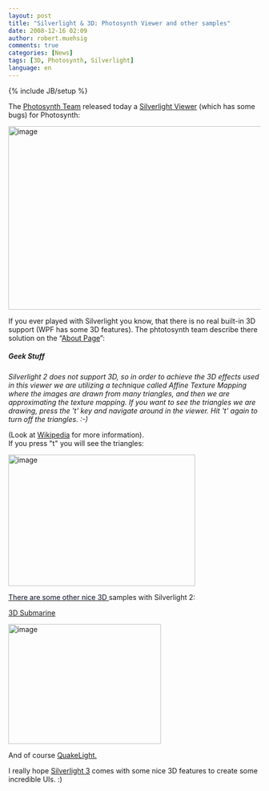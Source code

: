 ```yaml
---
layout: post
title: "Silverlight & 3D: Photosynth Viewer and other samples"
date: 2008-12-16 02:09
author: robert.muehsig
comments: true
categories: [News]
tags: [3D, Photosynth, Silverlight]
language: en
---
```

{% include JB/setup %}
<p>The <a href="http://photosynth.net/" target="_blank">Photosynth Team</a> released today a <a href="http://photosynth.net/silverlight/photosynth.aspx?cid=2cd3d3f7-2139-4d99-bf2a-d2930c3c33da" target="_blank">Silverlight Viewer</a> (which has some bugs) for Photosynth:</p>
<p><a href="{{BASE_PATH}}/assets/wp-images-de/image573.png"><img title="image" style="border-top-width: 0px; display: inline; border-left-width: 0px; border-bottom-width: 0px; border-right-width: 0px" height="366" alt="image" src="{{BASE_PATH}}/assets/wp-images-de/image-thumb551.png" width="619" border="0" /></a></p>
<p>If you ever played with Silverlight you know, that there is no real built-in 3D support (WPF has some 3D features). The phtotosynth team describe there solution on the &#8220;<a href="http://photosynth.net/silverlight/about.aspx" target="_blank">About Page</a>&#8221;:</p>  <h5><em>Geek Stuff</em></h5>  <p><em>Silverlight 2 does not support 3D, so in order to achieve the 3D effects used in this viewer we are utilizing a technique called Affine Texture Mapping where the images are drawn from many triangles, and then we are approximating the texture mapping. If you want to see the triangles we are drawing, press the 't' key and navigate around in the viewer. Hit 't' again to turn off the triangles. :-)</em></p>
<p>(Look at <a href="http://en.wikipedia.org/wiki/Texture_mapping">Wikipedia</a> for more information).    <br />If you press &quot;t&quot; you will see the triangles:</p>
<p><a href="{{BASE_PATH}}/assets/wp-images-de/image574.png"><img title="image" style="border-top-width: 0px; display: inline; border-left-width: 0px; border-bottom-width: 0px; border-right-width: 0px" height="262" alt="image" src="{{BASE_PATH}}/assets/wp-images-de/image-thumb552.png" width="373" border="0" /></a></p>
<p><a href="http://blogs.msdn.com/steffenr/archive/2008/12/15/we-all-live-in-a-rendered-submarine-noch-ein-schniekes-3-d-beispiel-in-silverlight.aspx" target="_blank"><font color="#050d24">There are some other nice 3D </font></a>samples with Silverlight 2:</p>
<p><a href="http://www.denebspace.com/blog/wp-content/uploads/2008/12/silverlight3d1.html">3D Submarine</a></p>
<p><a href="{{BASE_PATH}}/assets/wp-images-de/image575.png"><img title="image" style="border-top-width: 0px; display: inline; border-left-width: 0px; border-bottom-width: 0px; border-right-width: 0px" height="239" alt="image" src="{{BASE_PATH}}/assets/wp-images-de/image-thumb553.png" width="305" border="0" /></a></p>
<p>And of course <a href="http://channel9.msdn.com/shows/Continuum/QuakeLightPreview/">QuakeLight.</a></p>
<p>I really hope <a href="{{BASE_PATH}}/2008/11/19/quantum-of-silverlight-3/">Silverlight 3</a> comes with some nice 3D features to create some incredible UIs. :)</p>
